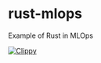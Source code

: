 # rust-mlops
Example of Rust in MLOps

[![Clippy](https://github.com/github-cloudlabsuser-893/rust-mlops/actions/workflows/lint.yml/badge.svg)](https://github.com/github-cloudlabsuser-893/rust-mlops/actions/workflows/lint.yml)

